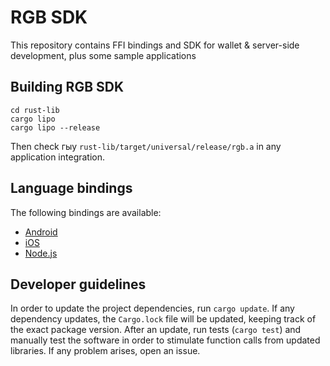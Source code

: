 # RGB SDK

This repository contains FFI bindings and SDK for wallet & server-side development,
plus some sample applications

## Building RGB SDK

```shell script
cd rust-lib
cargo lipo
cargo lipo --release
```

Then check гыу `rust-lib/target/universal/release/rgb.a` in any application integration.

## Language bindings

The following bindings are available:
- [Android](/ffi/android)
- [iOS](/ffi/ios)
- [Node.js](/ffi/nodejs)

## Developer guidelines

In order to update the project dependencies, run `cargo update`.
If any dependency updates, the `Cargo.lock` file will be updated, keeping
track of the exact package version.
After an update, run tests (`cargo test`) and manually test the software
in order to stimulate function calls from updated libraries.
If any problem arises, open an issue.
